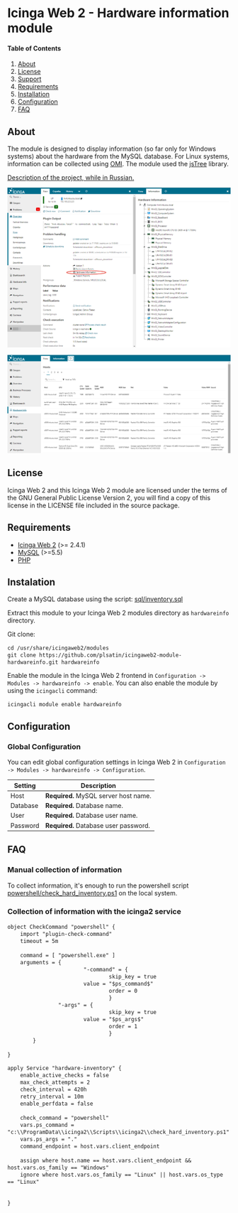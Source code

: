 # Icinga Web 2 - Hardware information module


#### Table of Contents

1. [About](#about)
2. [License](#license)
3. [Support](#support)
4. [Requirements](#requirements)
5. [Installation](#installation)
6. [Configuration](#configuration)
7. [FAQ](#FAQ)

## About

The module is designed to display information (so far only for Windows systems) about the hardware from the MySQL database. For Linux systems, information can be collected using [OMI](https://github.com/Microsoft/omi). The module used the [jsTree](https://www.jstree.com) library.


[Description of the project, while in Russian.](http://webnote.satin-pl.com/2017/05/09/icingaweb2_module_hardwareinfo/)


![Pic1](images/icingaweb2_module_hardwareinfo_pic1.png)

![Pic2](images/icingaweb2_module_hardwareinfo_pic2.png)

## License

Icinga Web 2 and this Icinga Web 2 module are licensed under the terms of the GNU General Public License Version 2, you will find a copy of this license in the LICENSE file included in the source package.


## Requirements

  * [Icinga Web 2](https://www.icinga.com/products/icinga-web-2/) (>= 2.4.1)
  * [MySQL](https://www.mysql.com) (>=5.5)
  * [PHP](https://www.php.net)


## Instalation

Create a MySQL database using the script: [sql/inventory.sql](sql/inventory.sql)

Extract this module to your Icinga Web 2 modules directory as `hardwareinfo` directory.

Git clone:

```
cd /usr/share/icingaweb2/modules
git clone https://github.com/plsatin/icingaweb2-module-hardwareinfo.git hardwareinfo
```

Enable the module in the Icinga Web 2 frontend in `Configuration -> Modules -> hardwareinfo -> enable`.
You can also enable the module by using the `icingacli` command:

```
icingacli module enable hardwareinfo
```


## Configuration

### Global Configuration

You can edit global configuration settings in Icinga Web 2 in `Configuration -> Modules -> hardwareinfo -> Configuration`.

Setting            | Description
-------------------|-------------------
Host               | **Required.** MySQL server host name.
Database           | **Required.** Database name. 
User               | **Required.** Database user name.
Password           | **Required.** Database user password.


## FAQ

### Manual collection of information

To collect information, it's enough to run the powershell script [powershell/check_hard_inventory.ps1](powershell/check_hard_inventory.ps1) on the local system.


### Collection of information with the icinga2 service

```
object CheckCommand "powershell" {
    import "plugin-check-command"
    timeout = 5m
    
    command = [ "powershell.exe" ]
    arguments = {
                        "-command" = {
                                skip_key = true
                		value = "$ps_command$"
                                order = 0
                                }
    			"-args" = {
                                skip_key = true
                		value = "$ps_args$"
                    	        order = 1
                                }
		}

}

```

```
apply Service "hardware-inventory" {
    enable_active_checks = false
    max_check_attempts = 2
    check_interval = 420h
    retry_interval = 10m
    enable_perfdata = false

    check_command = "powershell"
    vars.ps_command = "c:\\ProgramData\\icinga2\\Scripts\\icinga2\\check_hard_inventory.ps1"
    vars.ps_args = "."
    command_endpoint = host.vars.client_endpoint

    assign where host.name == host.vars.client_endpoint && host.vars.os_family == "Windows"
    ignore where host.vars.os_family == "Linux" || host.vars.os_type == "Linux"


}

```